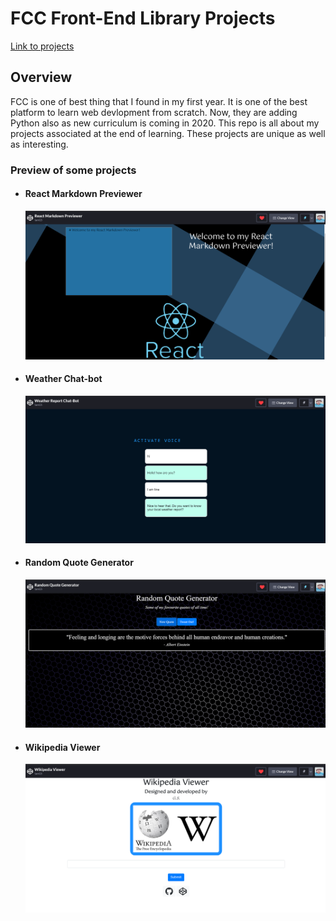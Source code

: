 <h1>FCC Front-End Library Projects</h1>

<a href='https://codepen.io/gauravsingh9356'>Link to projects</a>

<h2>Overview</h2>
FCC is one of best thing that I found in my first year. It is one of the best platform to learn web devlopment from scratch. Now, they are adding Python also as new curriculum is coming  in 2020. This repo is all about my projects associated at the end of learning. These projects are unique as well as interesting.
<h3>Preview of some projects</h3>
<ul>
  <li>
<h4>React Markdown Previewer</h4>
  </li>
 
<img src="Screenshot%20(55).png"/>
 <li><h4>Weather Chat-bot</h4>
  </li>
            <img src="Screenshot%20(57).png"/>                              
<li><h4>Random Quote Generator </h4></li>
<img src="Screenshot%20(59).png"/>    
<li><h4>Wikipedia Viewer </h4></li>
<img src="Screenshot%20(61).png"/> 
</ul>

